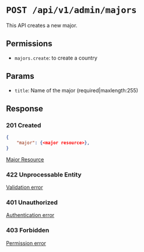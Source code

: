 # `POST /api/v1/admin/majors`
This API creates a new major.


## Permissions
- `majors.create`: to create a country

## Params

- `title`: Name of the major (required|maxlength:255)

## Response

### 201 Created
```json
{
    "major": {<major resource>},
}
```

[Major Resource](../../resources/major.md)

### 422 Unprocessable Entity
[Validation error](../../validation-errors.md)

### 401 Unauthorized
[Authentication error](../../authentication-errors.md)

### 403 Forbidden
[Permission error](../../permission-errors.md)
